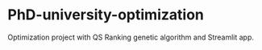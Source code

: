 # PhD-university-optimization

Optimization project with QS Ranking genetic algorithm and Streamlit app.